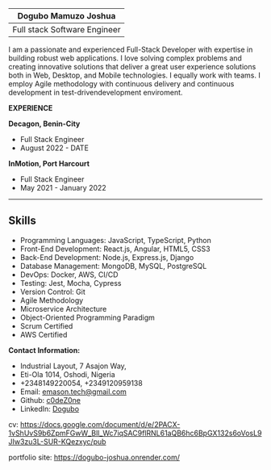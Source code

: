 
| Dogubo Mamuzo Joshua                                            
|-----------------------------------------                          
| Full stack Software Engineer                                     
                                                    
I am a passionate and experienced Full-Stack Developer with expertise in building robust web applications. I love solving                    complex problems and creating innovative solutions that deliver a great user experience solutions both in Web, Desktop, and                 Mobile technologies. I equally work with teams. I employ Agile methodology with continuous delivery and continuous development
in test-drivendevelopment enviroment. 
  
 **EXPERIENCE**                                             
                                                            
**Decagon, Benin-City**                                    
 - Full Stack Engineer
 - August 2022 - DATE                                        
                                                                
 **InMotion, Port Harcourt**                               
 - Full Stack Engineer
 - May 2021 - January 2022                                    

------------------------------------------------------------------------------------------------
## Skills
- Programming Languages: JavaScript, TypeScript, Python
- Front-End Development: React.js, Angular, HTML5, CSS3
- Back-End Development: Node.js, Express.js, Django
- Database Management: MongoDB, MySQL, PostgreSQL
- DevOps: Docker, AWS, CI/CD
- Testing: Jest, Mocha, Cypress
- Version Control: Git
- Agile Methodology           
- Microservice Architecture   
- Object-Oriented Programming Paradigm                    
- Scrum Certified             
- AWS Certified    

 **Contact Information:**                                  
- Industrial Layout, 7 Asajon Way,                           
- Eti-Ola 1014, Oshodi, Nigeria                              
- +2348149220054, +2349120959138                             
- Email: emason.tech@gmail.com                               
- Github: [c0deZ0ne](https://github.com/c0deZ0ne)            
- LinkedIn: [Dogubo](www.linkedin.com/in/Dogubo) 

cv: https://docs.google.com/document/d/e/2PACX-1vShUvS9b6ZpmFGwW_Bll_Wc7iqSAC9flRNL61aQB6hc6BpGX132s6oVosL9JIw3zu3L-SUR-KQezxyc/pub

portfolio site: https://dogubo-joshua.onrender.com/

